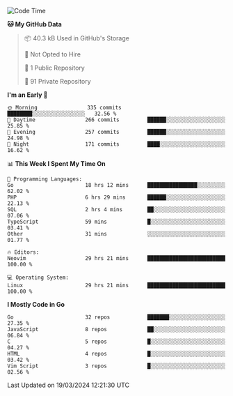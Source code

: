
<!--START_SECTION:waka-->
![Code Time](http://img.shields.io/badge/Code%20Time-4%2C714%20hrs-blue)

**🐱 My GitHub Data** 

> 📦 40.3 kB Used in GitHub's Storage 
 > 
> 🚫 Not Opted to Hire
 > 
> 📜 1 Public Repository 
 > 
> 🔑 91 Private Repository 
 > 
**I'm an Early 🐤** 

```text
🌞 Morning                335 commits         ████████░░░░░░░░░░░░░░░░░   32.56 % 
🌆 Daytime                266 commits         ██████░░░░░░░░░░░░░░░░░░░   25.85 % 
🌃 Evening                257 commits         ██████░░░░░░░░░░░░░░░░░░░   24.98 % 
🌙 Night                  171 commits         ████░░░░░░░░░░░░░░░░░░░░░   16.62 % 
```


📊 **This Week I Spent My Time On** 

```text
💬 Programming Languages: 
Go                       18 hrs 12 mins      ████████████████░░░░░░░░░   62.02 % 
PHP                      6 hrs 29 mins       ██████░░░░░░░░░░░░░░░░░░░   22.13 % 
SQL                      2 hrs 4 mins        ██░░░░░░░░░░░░░░░░░░░░░░░   07.06 % 
TypeScript               59 mins             █░░░░░░░░░░░░░░░░░░░░░░░░   03.41 % 
Other                    31 mins             ░░░░░░░░░░░░░░░░░░░░░░░░░   01.77 % 

🔥 Editors: 
Neovim                   29 hrs 21 mins      █████████████████████████   100.00 % 

💻 Operating System: 
Linux                    29 hrs 21 mins      █████████████████████████   100.00 % 
```

**I Mostly Code in Go** 

```text
Go                       32 repos            ███████░░░░░░░░░░░░░░░░░░   27.35 % 
JavaScript               8 repos             ██░░░░░░░░░░░░░░░░░░░░░░░   06.84 % 
C                        5 repos             █░░░░░░░░░░░░░░░░░░░░░░░░   04.27 % 
HTML                     4 repos             █░░░░░░░░░░░░░░░░░░░░░░░░   03.42 % 
Vim Script               3 repos             █░░░░░░░░░░░░░░░░░░░░░░░░   02.56 % 
```




 Last Updated on 19/03/2024 12:21:30 UTC
<!--END_SECTION:waka-->
